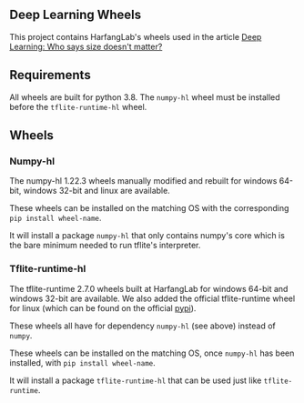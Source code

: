 ## Deep Learning Wheels

This project contains HarfangLab's wheels used in the article [Deep Learning: Who says size doesn't matter?](https://www.harfanglab.io/articles-en/how-to-run-under-5mb-deep-learning-on-windows-or-linux-edge-devices)

## Requirements

All wheels are built for python 3.8.
The `numpy-hl` wheel must be installed before the `tflite-runtime-hl` wheel.

## Wheels

### Numpy-hl

The numpy-hl 1.22.3 wheels manually modified and rebuilt for windows 64-bit, windows 32-bit and linux are available.

These wheels can be installed on the matching OS with the corresponding `pip install wheel-name`.

It will install a package `numpy-hl` that only contains numpy's core which is the bare minimum needed to run tflite's interpreter.

### Tflite-runtime-hl

The tflite-runtime 2.7.0 wheels built at HarfangLab for windows 64-bit and windows 32-bit are available. We also added the official tflite-runtime wheel for linux (which can be found on the official [pypi](https://pypi.org/project/tflite-runtime/)).

These wheels all have for dependency `numpy-hl` (see above) instead of `numpy`.

These wheels can be installed on the matching OS, once `numpy-hl` has been installed, with `pip install wheel-name`.

It will install a package `tflite-runtime-hl` that can be used just like `tflite-runtime`.